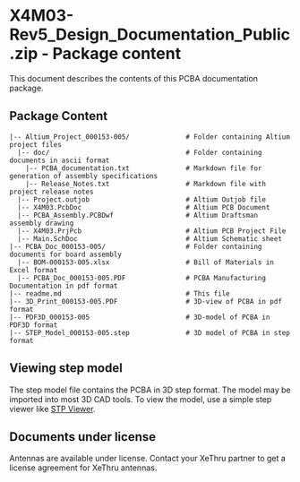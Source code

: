 # X4M03-Rev5_Design_Documentation_Public.zip - Package content

This document describes the contents of this PCBA documentation package.

## Package Content

    |-- Altium_Project_000153-005/              # Folder containing Altium project files
      |-- doc/                                  # Folder containing documents in ascii format
        |-- PCBA_documentation.txt              # Markdown file for generation of assembly specifications
        |-- Release_Notes.txt                   # Markdown file with project release notes
      |-- Project.outjob                        # Altium Outjob file
      |-- X4M03.PcbDoc                          # Altium PCB Document
      |-- PCBA_Assembly.PCBDwf                  # Altium Draftsman assembly drawing
      |-- X4M03.PrjPcb                          # Altium PCB Project File
      |-- Main.SchDoc                           # Altium Schematic sheet
    |-- PCBA_Doc_000153-005/                    # Folder containing documents for board assembly
      |-- BOM-000153-005.xlsx                   # Bill of Materials in Excel format
      |-- PCBA_Doc_000153-005.PDF               # PCBA Manufacturing Documentation in pdf format
    |-- readme.md                               # This file
    |-- 3D_Print_000153-005.PDF                 # 3D-view of PCBA in pdf format
    |-- PDF3D_000153-005                        # 3D-model of PCBA in PDF3D format
    |-- STEP_Model_000153-005.step              # 3D model of PCBA in step format

## Viewing step model

The step model file contains the PCBA in 3D step format. The model may be imported into most 3D CAD tools. To view the model, use a simple step viewer like
[STP Viewer](http://stpviewer.com/).

## Documents under license

Antennas are available under license. Contact your XeThru partner to get a license agreement for XeThru antennas.
